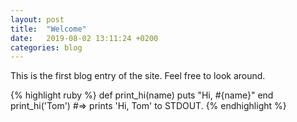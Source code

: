 ```yaml
---
layout: post
title:  "Welcome"
date:   2019-08-02 13:11:24 +0200
categories: blog
---
```


This is the first blog entry of the site. Feel free to look around.

{% highlight ruby %}
def print_hi(name)
  puts "Hi, #{name}"
end
print_hi('Tom')
#=> prints 'Hi, Tom' to STDOUT.
{% endhighlight %}
